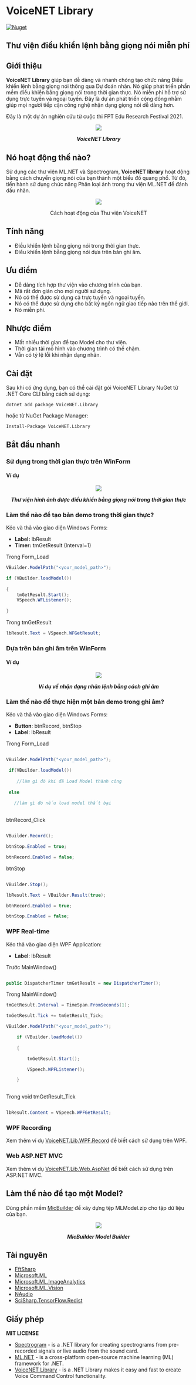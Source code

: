 # VoiceNET Library

[![Nuget](https://img.shields.io/nuget/v/VoiceNET.Library?label=NuGet&logo=nuget)](https://www.nuget.org/packages/VoiceNET.Library/)
## Thư viện điều khiển lệnh bằng giọng nói miễn phí
## Giới thiệu
**VoiceNET Library** giúp bạn dễ dàng và nhanh chóng tạo chức năng Điều khiển lệnh bằng giọng nói thông qua Dự đoán nhãn. Nó giúp phát triển phần mềm điều khiển bằng giọng nói trong thời gian thực. Nó miễn phí hỗ trợ sử dụng trực tuyến và ngoại tuyến. Đây là dự án phát triển cộng đồng nhằm giúp mọi người tiếp cận công nghệ nhận dạng giọng nói dễ dàng hơn.

Đây là một dự án nghiên cứu từ cuộc thi FPT Edu Research Festival 2021.

<div align="center">

![](https://i.imgur.com/9FTHK3r.png)

***VoiceNET Library***

</div>

## Nó hoạt động thế nào?

Sử dụng các thư viện ML.NET và Spectrogram, **VoiceNET library** hoạt động bằng cách chuyển giọng nói của bạn thành một biểu đồ quang phổ. Từ đó, tiến hành sử dụng chức năng Phân loại ảnh trong thư viện ML.NET để đánh dấu nhãn.

<div align="center">

![](https://i.imgur.com/5VH73ri.png)

Cách hoạt động của Thư viện VoiceNET

</div>

## Tính năng

- Điều khiển lệnh bằng giọng nói trong thời gian thực.
- Điều khiển lệnh bằng giọng nói dựa trên bản ghi âm.

## Ưu điểm
- Dễ dàng tích hợp thư viện vào chương trình của bạn.
- Mã rất đơn giản cho mọi người sử dụng.
- Nó có thể được sử dụng cả trực tuyến và ngoại tuyến.
- Nó có thể được sử dụng cho bất kỳ ngôn ngữ giao tiếp nào trên thế giới.
- Nó miễn phí.
## Nhược điểm
- Mất nhiều thời gian để tạo Model cho thư viện.
- Thời gian tải mô hình vào chương trình có thể chậm.
- Vẫn có tỷ lệ lỗi khi nhận dạng nhãn.

## Cài đặt

Sau khi có ứng dụng, bạn có thể cài đặt gói VoiceNET Library NuGet từ .NET Core CLI bằng cách sử dụng:
```
dotnet add package VoiceNET.Library
```
hoặc từ NuGet Package Manager:
```
Install-Package VoiceNET.Library
```
## Bắt đầu nhanh
### Sử dụng trong thời gian thực trên WinForm ###


#### Ví dụ ####

<div align="center">

![](https://raw.githubusercontent.com/nhannt201/VoiceNET.Library/gh-pages/VoiceNET_Library__Demo_Product__Libum.gif)

***Thư viện hình ảnh được điều khiển bằng giọng nói trong thời gian thực***

</div>

### Làm thế nào để tạo bản demo trong thời gian thực? ###

Kéo và thả vào giao diện Windows Forms:
- **Label:** lbResult
- **Timer:** tmGetResult (Interval=1)

Trong Form_Load
```cs
VBuilder.ModelPath("<your_model_path>");

if (VBuilder.loadModel())
    
{
	tmGetResult.Start();
	VSpeech.WFListener();
            
}
```

Trong tmGetResult
```cs
lbResult.Text = VSpeech.WFGetResult;
```
### Dựa trên bản ghi âm trên WinForm ###
#### Ví dụ ####

<div align="center">

![](https://raw.githubusercontent.com/nhannt201/VoiceNET.Library/gh-pages/VoiceNET_Library__Demo_Product__Recording.gif)

***Ví dụ về nhận dạng nhãn lệnh bằng cách ghi âm***

</div>

### Làm thế nào để thực hiện một bản demo trong ghi âm? ###

Kéo và thả vào giao diện Windows Forms:
- **Button**: btnRecord, btnStop
- **Label**: lbResult

Trong Form_Load
```cs

VBuilder.ModelPath("<your_model_path>");

 if(VBuilder.loadModel())
 
    //làm gì đó khi đã Load Model thành công
	
 else
 
   //làm gì đó nếu load model thất bại
   
```
btnRecord_Click
```cs

VBuilder.Record();

btnStop.Enabled = true;

btnRecord.Enabled = false;

```
btnStop
```cs

VBuilder.Stop();

lbResult.Text = VBuilder.Result(true);

btnRecord.Enabled = true;

btnStop.Enabled = false;

```

### WPF Real-time ###

Kéo thả vào giao diện WPF Application:

- **Label**: lbResult

Trước MainWindow()

```cs

public DispatcherTimer tmGetResult = new DispatcherTimer();

```

Trong MainWindow()
```cs
tmGetResult.Interval = TimeSpan.FromSeconds(1);

tmGetResult.Tick += tmGetResult_Tick;

VBuilder.ModelPath("<your_model_path>");

    if (VBuilder.loadModel())
            
	{

        tmGetResult.Start();

        VSpeech.WPFListener();

    }
	
```

Trong void tmGetResult_Tick
```cs

lbResult.Content = VSpeech.WPFGetResult;

```

### WPF Recording ###

Xem thêm ví dụ [VoiceNET.Lib.WPF.Record](https://github.com/nhannt201/VoiceNET.Library/tree/main/VoiceNET.Lib.WPF.Record) để biết cách sử dụng trên WPF.

### Web ASP.NET MVC

Xem thêm ví dụ [VoiceNET.Lib.Web.AspNet](https://github.com/nhannt201/VoiceNET.Library/tree/main/VoiceNET.Lib.Web.AspNet) để biết cách sử dụng trên ASP.NET MVC.

## Làm thế nào để tạo một Model?
Dùng phần mềm [MicBuilder](https://github.com/nhannt201/VoiceNET.Library/tree/main/VoiceNET.Lib.MicBuilder/README.MD) để xây dựng tệp MLModel.zip cho tập dữ liệu của bạn.


<div align="center">

![](https://raw.githubusercontent.com/nhannt201/VoiceNET.Library/gh-pages/VoiceNET_Library__MicBuilder__Create_a_Model.gif)

***MicBuilder Model Builder***

</div>

## Tài nguyên
* [FftSharp](https://www.nuget.org/packages/FftSharp/)
* [Microsoft.ML](https://www.nuget.org/packages/Microsoft.ML/)
* [Microsoft.ML.ImageAnalytics](https://www.nuget.org/packages/Microsoft.ML.ImageAnalytics/)
* [Microsoft.ML.Vision](https://www.nuget.org/packages/Microsoft.ML.Vision/)
* [NAudio](https://www.nuget.org/packages/NAudio/)
* [SciSharp.TensorFlow.Redist](https://www.nuget.org/packages/SciSharp.TensorFlow.Redist/)
## Giấy phép
**MIT LICENSE**
* [Spectrogram](https://github.com/swharden/Spectrogram/) - is a .NET library for creating spectrograms from pre-recorded signals or live audio from the sound card.
* [ML.NET](https://github.com/dotnet/machinelearning) - is a cross-platform open-source machine learning (ML) framework for .NET.
* [VoiceNET Library](https://github.com/nhannt201/VoiceNET.Library/blob/main/LICENSE) - is a .NET Library makes it easy and fast to create Voice Command Control functionality.


